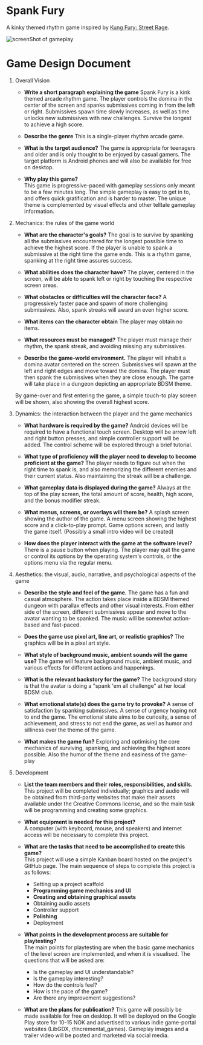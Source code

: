 # Spank Fury

A kinky themed rhythm game inspired by [Kung Fury: Street Rage](https://store.steampowered.com/app/373180/Kung_Fury_Street_Rage/).

![screenShot of gameplay](https://user-images.githubusercontent.com/4059636/102523112-6bef0d00-4097-11eb-8eb0-c645b8f39faf.PNG)


# Game Design Document

1. Overall Vision
    * **Write a short paragraph explaining the game**
    Spank Fury is a kink themed arcade rhythm game. The player controls the domina in the center of the screen and spanks submissives coming in from the left or right. Submissives spawn time slowly increases, as well as time unlocks new submissives with new challenges. Survive the longest to achieve a high score.
        
    * **Describe the genre**
    This is a single-player rhythm arcade game.
    
    * **What is the target audience?**
    The game is appropriate for teenagers and older and is only thought to be enjoyed by casual gamers. The target platform is Android phones and will also be available for free on desktop.
    
    * **Why play this game?**    
    This game is progressive-paced with gameplay sessions only meant to be a few minutes long. The simple gameplay is easy to get in to, and offers quick gratification and is harder to master. The unique theme is complemented by visual effects and other telltale gameplay information.
    
2. Mechanics: the rules of the game world
    * **What are the character's goals?**
    The goal is to survive by spanking all the submissives encountered for the longest possible time to achieve the highest score. If the player is unable to spank a submissive at the right time the game ends. This is a rhythm game, spanking at the right time assures success.
        
    * **What abilities does the character have?**
    The player, centered in the screen, will be able to spank left or right by touching the respective screen areas.
    
    * **What obstacles or difficulties will the character face?**
    A progressively faster pace and spawn of more challenging submissives. Also, spank streaks will award an even higher score.
    
    * **What items can the character obtain**
    The player may obtain no items.
    
    * **What resources must be managed?**
    The player must manage their rhythm, the spank streak, and avoiding missing any submissives.
    
    * **Describe the game-world environment.**
    The player will inhabit a domina avatar centered on the screen. Submissives will spawn at the left and right edges and move toward the domina. The player must then spank the submissives when they are close enough. The game will take place in a dungeon depicting an appropriate BDSM theme.

    By game-over and first entering the game, a simple touch-to play screen will be shown, also showing the overall highest score.
    
3. Dynamics: the interaction between the player and the game mechanics
    * **What hardware is required by the game?**
    Android devices will be required to have a functional touch screen. Desktop will be arrow left and right button presses, and simple controller support will be added. The control scheme will be explored through a brief tutorial.
    
    * **What type of proficiency will the player need to develop to become proficient at the game?**
    The player needs to figure out when the right time to spank is, and also memorizing the different enemies and their current status. Also maintaining the streak will be a challenge.
        
    * **What gameplay data is displayed during the game?**
    Always at the top of the play screen, the total amount of score, health, high score, and the bonus modifier streak.
    
    * **What menus, screens, or overlays will there be?**
    A splash screen showing the author of the game.
    A menu screen showing the highest score and a click-to-play prompt.
    Game options screen, and lastly the game itself.
    (Possibly a small intro video will be created)
    
    * **How does the player interact with the game at the software level?**
    There is a pause button when playing. The player may quit the game or control its options by the operating system's controls, or the options menu via the regular menu.
    
4. Aesthetics: the visual, audio, narrative, and psychological aspects of the game
    * **Describe the style and feel of the game.**
    The game has a fun and casual atmosphere. The action takes place inside a BDSM themed dungeon with parallax effects and other visual interests. From either side of the screen, different submissives appear and move to the avatar wanting to be spanked. The music will be somewhat action-based and fast-paced.

    * **Does the game use pixel art, line art, or realistic graphics?**
    The graphics will be in a pixel art style.
    
    * **What style of background music, ambient sounds will the game use?**
    The game will feature background music, ambient music, and various effects for different actions and happenings.
        
    * **What is the relevant backstory for the game?**
    The background story is that the avatar is doing a "spank 'em all challenge" at her local BDSM club.
        
    * **What emotional state(s) does the game try to provoke?**
    A sense of satisfaction by spanking submissives. A sense of urgency hoping not to end the game. The emotional state aims to be curiosity, a sense of achievement, and stress to not end the game, as well as humor and silliness over the theme of the game.
        
    * **What makes the game fun?**
    Exploring and optimising the core mechanics of surviving, spanking, and achieving the highest score possible. Also the humor of the theme and easiness of the game-play
    
5. Development
    
    * **List the team members and their roles, responsibilities, and skills.**    
    This project will be completed individually; graphics and audio will be obtained from third-party websites that make their assets available under the Creative Commons license, and so the main task will be programming and creating some graphics.
    
    * **What equipment is needed for this project?**    
    A computer (with keyboard, mouse, and speakers) and internet access will be necessary to complete this project.
    
    * **What are the tasks that need to be accomplished to create this game?**    
    This project will use a simple Kanban board hosted on the project's GitHub page.
    The main sequence of steps to complete this project is as follows:    
        * Setting up a project scaffold
        * **Programming game mechanics and UI**
        * **Creating and obtaining graphical assets**
        * Obtaining audio assets
        * Controller support
        * **Polishing**
        * Deployment

    * **What points in the development process are suitable for playtesting?**    
    The main points for playtesting are when the basic game mechanics of the level screen are implemented, and when it is visualised. The questions that will be asked are: 
        * Is the gameplay and UI understandable?
        * Is the gameplay interesting?
        * How do the controls feel?
        * How is the pace of the game?
        * Are there any improvement suggestions?        
    
    * **What are the plans for publication?**
    This game will possibly be made available for free on desktop. It will be deployed on the Google Play store for 10-15 NOK and advertised to various indie game-portal websites (LibGDX, r/incremental_games). Gameplay images and a trailer video will be posted and marketed via social media.
